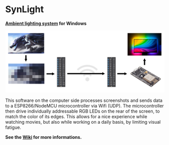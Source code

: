 # SynLight

**[Ambient lighting system](https://en.wikipedia.org/wiki/Ambilight) for Windows**

![](https://raw.githubusercontent.com/Synless/SynLight/master/SynLight/Images/demo.png)



This software on the computer side processes screenshots and sends data to a ESP8266/NodeMCU microcontroller via Wifi (UDP). The microcontroller then drive individually addressable RGB LEDs on the rear of the screen, to match the color of its edges. This allows for a nice experience while watching movies, but also while working on a daily basis, by limiting visual fatigue.

**See the [Wiki](https://github.com/Synless/SynLight/wiki) for more informations.**

